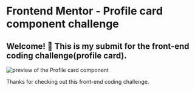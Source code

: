 # Frontend Mentor - Profile card component challenge
## Welcome! 👋 This is my submit for the front-end coding challenge(profile card).
![preview of the Profile card component](.images/preview.png)


Thanks for checking out this front-end coding challenge.


